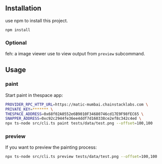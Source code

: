 
## Installation

use npm to install this project.

```
npm install
```

### Optional

feh: a image viewer use to view output from `preview` subcommand.

## Usage

### paint

Start paint in thespace app:

```bash
PROVIDER_RPC_HTTP_URL=https://matic-mumbai.chainstacklabs.com \
PRIVATE_KEY=******* \
THESPACE_ADDRESS=0x68f02A0552e6B9010F34680746cd17E9F98fEC65 \
SNAPPER_ADDRESS=0xc92c2944fe36ee4ddf7d160338ce2ef8c342c4ed \
npx ts-node src/cli.ts paint tests/data/test.png --offset=100,100
```

### preview

If you want to preview the painting process:

```bash
npx ts-node src/cli.ts preview tests/data/test.png --offset=100,100
```
